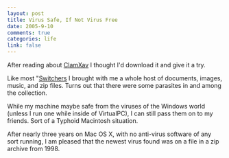 ```yaml
--- 
layout: post
title: Virus Safe, If Not Virus Free
date: 2005-9-10
comments: true
categories: life
link: false
---
```

After reading about <a href="http://www.markallan.co.uk/clamXav/index.php?page=dl" title="ClamXav">ClamXav</a> I thought I'd download it and give it a try.

Like most "<a href="http://www.apple.com/switch/" title="Switchers">Switchers</a> I brought with me a whole host of documents, images, music, and zip files. Turns out that there were some parasites in and among the collection.

While my machine maybe safe from the viruses of the Windows world (unless I run one while inside of VirtualPC), I can still pass them on to my friends. Sort of a Typhoid Macintosh situation.

After nearly three years on Mac OS X, with no anti-virus software of any sort running, I am pleased that the newest virus found was on a file in a zip archive from 1998.
